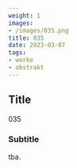 ```yaml
---
weight: 1
images:
- /images/035.png
title: 035
date: 2023-03-07
tags:
- werke
- abstrakt
---
```


## Title
035

### Subtitle
tba.